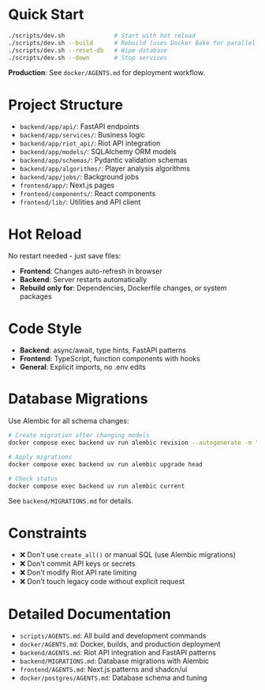 # Quick Start

```bash
./scripts/dev.sh              # Start with hot reload
./scripts/dev.sh --build      # Rebuild (uses Docker Bake for parallel builds)
./scripts/dev.sh --reset-db   # Wipe database
./scripts/dev.sh --down       # Stop services
```

**Production**: See `docker/AGENTS.md` for deployment workflow.

# Project Structure

- `backend/app/api/`: FastAPI endpoints
- `backend/app/services/`: Business logic
- `backend/app/riot_api/`: Riot API integration
- `backend/app/models/`: SQLAlchemy ORM models
- `backend/app/schemas/`: Pydantic validation schemas
- `backend/app/algorithms/`: Player analysis algorithms
- `backend/app/jobs/`: Background jobs
- `frontend/app/`: Next.js pages
- `frontend/components/`: React components
- `frontend/lib/`: Utilities and API client

# Hot Reload

No restart needed - just save files:

- **Frontend**: Changes auto-refresh in browser
- **Backend**: Server restarts automatically
- **Rebuild only for**: Dependencies, Dockerfile changes, or system packages

# Code Style

- **Backend**: async/await, type hints, FastAPI patterns
- **Frontend**: TypeScript, function components with hooks
- **General**: Explicit imports, no .env edits

# Database Migrations

Use Alembic for all schema changes:

```bash
# Create migration after changing models
docker compose exec backend uv run alembic revision --autogenerate -m "description"

# Apply migrations
docker compose exec backend uv run alembic upgrade head

# Check status
docker compose exec backend uv run alembic current
```

See `backend/MIGRATIONS.md` for details.

# Constraints

- ❌ Don't use `create_all()` or manual SQL (use Alembic migrations)
- ❌ Don't commit API keys or secrets
- ❌ Don't modify Riot API rate limiting
- ❌ Don't touch legacy code without explicit request

# Detailed Documentation

- `scripts/AGENTS.md`: All build and development commands
- `docker/AGENTS.md`: Docker, builds, and production deployment
- `backend/AGENTS.md`: Riot API integration and FastAPI patterns
- `backend/MIGRATIONS.md`: Database migrations with Alembic
- `frontend/AGENTS.md`: Next.js patterns and shadcn/ui
- `docker/postgres/AGENTS.md`: Database schema and tuning
